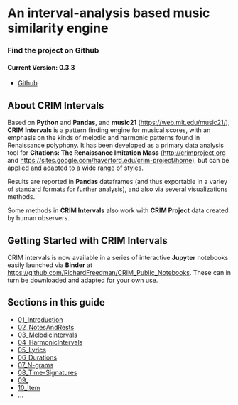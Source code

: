 # An interval-analysis based music similarity engine


### Find the project on Github 
#### Current Version: 0.3.3
- [Github](https://github.com/HCDigitalScholarship/intervals)


## About CRIM Intervals

Based on **Python** and **Pandas**, and **music21** (https://web.mit.edu/music21/), **CRIM Intervals** is a pattern finding engine for musical scores, with an emphasis on the kinds of melodic and harmonic patterns found in Renaissance polyphony. It has been developed as a primary data analysis tool for **Citations:  The Renaissance Imitation Mass** (http://crimproject.org and https://sites.google.com/haverford.edu/crim-project/home), but can be applied and adapted to a wide range of styles.

Results are reported in **Pandas** dataframes (and thus exportable in a variey of standard formats for further analysis), and also via several visualizations methods.

Some methods in **CRIM Intervals** also work with **CRIM Project** data created by human observers.

## Getting Started with CRIM Intervals

CRIM intervals is now available in a series of interactive **Jupyter** notebooks easily launched via **Binder** at https://github.com/RichardFreedman/CRIM_Public_Notebooks.  These can in turn be downloaded and adapted for your own use.

## Sections in this guide
  * [01_Introduction](sections/01_Introduction.md)
  * [02_NotesAndRests](sections/02_NotesAndRests.md)
  * [03_MelodicIntervals](sections/03_MelodicIntervals.md)
  * [04_HarmonicIntervals](sections/04_HarmonicIntervals.md)
  * [05_Lyrics](sections/05_Lyrics.md)
  * [06_Durations](sections/06_Durations.md)
  * [07_N-grams](sections/07_Ngrams.md)
  * [08_Time-Signatures](sections/08_TimeSignatures.md)
  * [09_](link.to.item)
  * [10_Item](link.to.item)
  * ...
